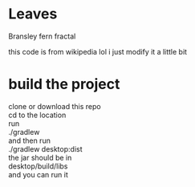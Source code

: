 # Leaves
Bransley fern fractal

this code is from wikipedia lol i just modify it a little bit

# build the project 
clone or download this repo\
cd to the location \
run\
./gradlew\
and then run\
./gradlew desktop:dist\
the jar should be in\
desktop/build/libs\
and you can run it

